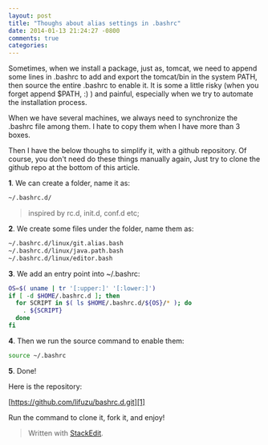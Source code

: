 ```yaml
---
layout: post
title: "Thoughs about alias settings in .bashrc"
date: 2014-01-13 21:24:27 -0800
comments: true
categories: 
---
```

Sometimes, when we install a package, just as, tomcat, we need to append some lines in .bashrc to add and export the tomcat/bin in the system PATH, then source the entire .bashrc to enable it. It is some a little risky (when you forget append $PATH, :) ) and painful, especially when we try to automate the installation process.

When we have several machines, we always need to synchronize the .bashrc file among them. I hate to copy them when I have more than 3 boxes. 

Then I have the below thoughs to simplify it, with a github repository. Of course, you don't need do these things manually again, Just try to clone the github repo at the bottom of this article.


**1**. We can create a folder, name it as:

``` bash
~/.bashrc.d/
```

> inspired by rc.d, init.d, conf.d etc;

**2**. We create some files under the folder, name them as:

``` bash
~/.bashrc.d/linux/git.alias.bash
~/.bashrc.d/linux/java.path.bash
~/.bashrc.d/linux/editor.bash
```

**3**. We add an entry point into ~/.bashrc:

``` bash
OS=$( uname | tr '[:upper:]' '[:lower:]')
if [ -d $HOME/.bashrc.d ]; then
  for SCRIPT in $( ls $HOME/.bashrc.d/${OS}/* ); do
    . ${SCRIPT}
  done
fi
```

**4**. Then we run the source command to enable them:

``` bash
source ~/.bashrc
```

**5**. Done!

Here is the repository:

[https://github.com/lifuzu/bashrc.d.git][1]

Run the command to clone it, fork it, and enjoy!

> Written with [StackEdit](https://stackedit.io/).


  [1]: https://github.com/lifuzu/bashrc.d.git
